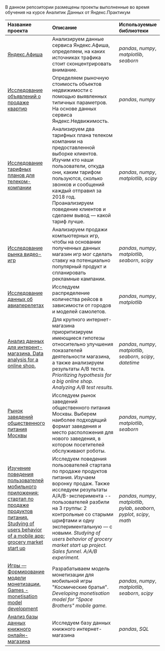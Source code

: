 В данном репозитории размещены проекты выполненные во время обучения на курсе Аналитик Данных от Яндекс.Практикум


| Название проекта | Описание | Используемые библиотеки | 
| :---------------------- | :---------------------- | :---------------------- |
| [Яндекс.Афиша](Yandex_Afisha_project) | Анализируем данные сервиса Яндекс.Афиша, определяем, на каких источниках трафика стоит сконцентрировать внимание. | *pandas*, *numpy*, *matplotlib*, *seaborn* |
| [Исследование объявлений о продаже квартир](SPB_estate) | Определяем рыночную стоимость объектов недвижимости с помощью выявленных типичных параметров. На основе данных сервиса Яндекс.Недвижимость. | *pandas*, *numpy*|
| [Исследование тарифных планов для телеком-компании](Telecom_calling_plans) | Анализируем два тарифных плана телеком компании на предоставленной выборке клиентов. Изучим кто наши пользователи, откуда они, каким тарифом пользуются, сколько звонков и сообщений каждый отправил за 2018 год. Проанализируем поведение клиентов и сделаем вывод — какой тариф лучше. | *pandas*, *numpy*, *matplotlib*, *scipy* |
| [Исследование рынка видео-игр](Video_games) | Анализируем продажи компьютерных игр, чтобы на основании полученных данных магазин игр мог сделать ставку на потенциально популярный продукт и спланировать рекламные кампании. | *pandas*, *numpy*, *matplotlib*, *seaborn*, *scipy* |
| [Исследование данных об авиаперелетах](Flights_project) | Исследуем распределение количества рейсов в зависимости от городов и моделей самолетов. | *pandas*, *numpy*, *matplotlib* |
| [Анализ данных для интерент-магазина. Data analysis for a online shop.](Online_shop_project) | Для крупного интернет-магазина приоритизируем имеющиеся гипотезы относительно улучшения показателей деятельности магазина, а также анализируем результаты A/B теста. *Prioritizing hypothesis for a big online shop. Analyzing A/B test results.*| *pandas*, *numpy*, *matplotlib*, *seaborn*, *scipy*, *datetime* |
| [Рынок заведений общественного питания Москвы](Moscow_restaurants) | Исследуем рынок заведений общественного питания Москвы. Выберем наиболее подходящий формат заведения и место расположения для нового заведения, в котором посетителей обслуживают роботы. | *pandas*, *numpy*, *matplotlib*, *seaborn*|
| [Изучение поведения пользователей мобильного приложения: стартап по продаже продуктов питания. Studying of users behavior of a mobile app: grocery market start up](Grocery_startup) | Исследуем поведения пользователей стартапа по продаже продуктов питания. Изучаем воронку продаж. Также исследуем результаты A/A/B-эксперимента -- пользователей разбили на 3 группы: 2 контрольные со старыми шрифтами и одну экспериментальную — с новыми.  *Studying of users behavior of grocery market start up project. Sales funnel. A/A/B experiment.* | *pandas*, *numpy*, *matplotlib*, *pylab*, *seaborn*, *pyplot*, *scipy*, *math*|
| [Игры — Формирование модели монетизации. Games - monetisation model development](Mobile_game_monetization) | Разрабатываем модель монетизации для мобильной игры "Космические братья". *Developing monetisation model for "Space Brothers" mobile game.* | *pandas*, *numpy*, *matplotlib*, *seaborn*, *scipy*|
| [Анализ базы данных книжного онлайн-магазина](SQL_project) | Исследуем базу данных книжного интернет-магазина | *pandas*, *SQL*|